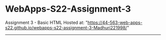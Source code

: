 # WebApps-S22-Assignment-3
Assignment 3 - Basic HTML
Hosted at: "https://44-563-web-apps-s22.github.io/webapps-s22-assignment-3-Madhuri221998/"
<hr>